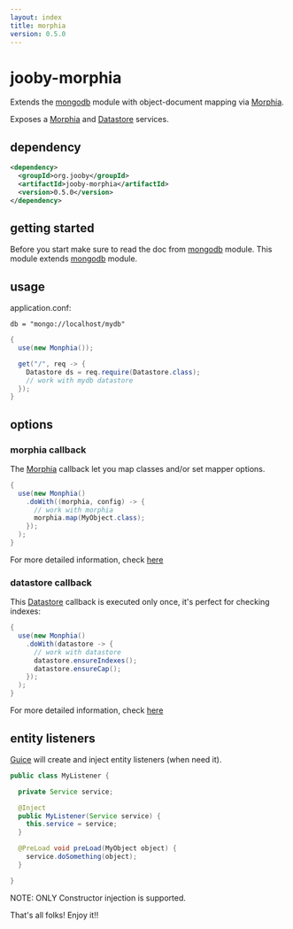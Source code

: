 ```yaml
---
layout: index
title: morphia
version: 0.5.0
---
```


# jooby-morphia

Extends the [mongodb](/doc/mongodb) module with object-document mapping via [Morphia](https://github.com/mongodb/morphia).

Exposes a [Morphia](https://rawgit.com/wiki/mongodb/morphia/javadoc/0.111/org/mongodb/morphia/Morphia.html) and [Datastore](https://rawgit.com/wiki/mongodb/morphia/javadoc/0.111/org/mongodb/morphia/Datastore.html) services.

## dependency

```xml
<dependency>
  <groupId>org.jooby</groupId>
  <artifactId>jooby-morphia</artifactId>
  <version>0.5.0</version>
</dependency>
```

## getting started

Before you start make sure to read the doc from [mongodb](/doc/mongodb) module. This module extends [mongodb](/doc/mongodb) module.

## usage

application.conf:

```properties
db = "mongo://localhost/mydb"
```

```java
{
  use(new Monphia());

  get("/", req -> {
    Datastore ds = req.require(Datastore.class);
    // work with mydb datastore
  });
}
```

## options

### morphia callback

The [Morphia](https://rawgit.com/wiki/mongodb/morphia/javadoc/0.111/org/mongodb/morphia/Morphia.html) callback let you map classes and/or set mapper options.

```java
{
  use(new Monphia()
    .doWith((morphia, config) -> {
      // work with morphia
      morphia.map(MyObject.class);
    });
  );
}
```

For more detailed information, check [here](https://github.com/mongodb/morphia/wiki/MappingObjects)

### datastore callback

This [Datastore](https://rawgit.com/wiki/mongodb/morphia/javadoc/0.111/org/mongodb/morphia/Datastore.html) callback is executed only once, it's perfect for checking indexes:

```java
{
  use(new Monphia()
    .doWith(datastore -> {
      // work with datastore
      datastore.ensureIndexes();
      datastore.ensureCap();
    });
  );
}
```

For more detailed information, check [here](https://github.com/mongodb/morphia/wiki/Datastore#ensure-indexes-and-caps)

## entity listeners

[Guice](https://github.com/google/guice) will create and inject entity listeners (when need it).


```java
public class MyListener {

  private Service service;

  @Inject
  public MyListener(Service service) {
    this.service = service;
  }

  @PreLoad void preLoad(MyObject object) {
    service.doSomething(object);
  }

}
```

NOTE: ONLY Constructor injection is supported.

That's all folks! Enjoy it!!
